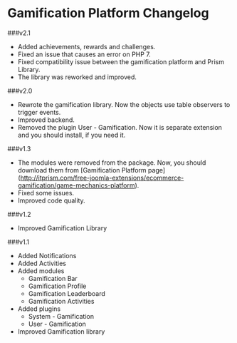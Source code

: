 Gamification Platform Changelog
==========================

###v2.1
* Added achievements, rewards and challenges.
* Fixed an issue that causes an error on PHP 7.
* Fixed compatibility issue between the gamification platform and Prism Library.
* The library was reworked and improved.

###v2.0
* Rewrote the gamification library. Now the objects use table observers to trigger events.
* Improved backend.
* Removed the plugin User - Gamification. Now it is separate extension and you should install, if you need it.

###v1.3
* The modules were removed from the package. Now, you should download them from [Gamification Platform page] (http://itprism.com/free-joomla-extensions/ecommerce-gamification/game-mechanics-platform).
* Fixed some issues.
* Improved code quality.

###v1.2

* Improved Gamification Library

###v1.1

* Added Notifications
* Added Activities
* Added modules
    * Gamification Bar
    * Gamification Profile
    * Gamification Leaderboard
    * Gamification Activities
* Added plugins
    * System - Gamification
    * User - Gamification
* Improved Gamification library